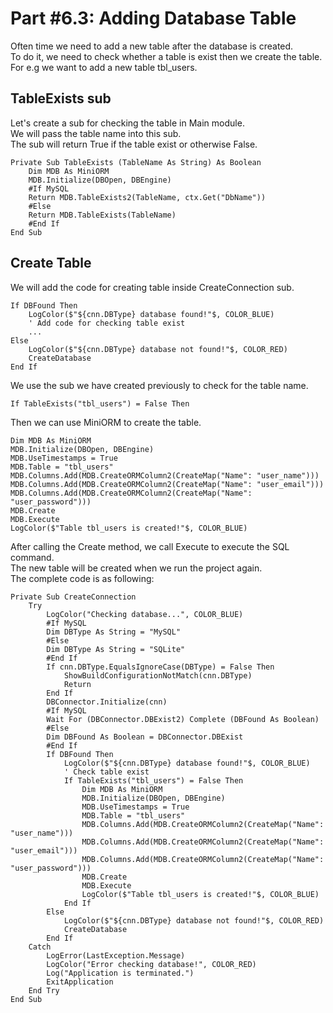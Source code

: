 # Part #6.3: Adding Database Table

Often time we need to add a new table after the database is created. \
To do it, we need to check whether a table is exist then we create the table. \
For e.g we want to add a new table tbl_users.
## TableExists sub
Let's create a sub for checking the table in Main module. \
We will pass the table name into this sub. \
The sub will return True if the table exist or otherwise False.
```B4X
Private Sub TableExists (TableName As String) As Boolean
    Dim MDB As MiniORM
    MDB.Initialize(DBOpen, DBEngine)
    #If MySQL
    Return MDB.TableExists2(TableName, ctx.Get("DbName"))
    #Else
    Return MDB.TableExists(TableName)
    #End If
End Sub
```
## Create Table
We will add the code for creating table inside CreateConnection sub.
```B4X
If DBFound Then
    LogColor($"${cnn.DBType} database found!"$, COLOR_BLUE)
    ' Add code for checking table exist
    ...
Else
    LogColor($"${cnn.DBType} database not found!"$, COLOR_RED)
    CreateDatabase
End If
```
We use the sub we have created previously to check for the table name.
```B4X
If TableExists("tbl_users") = False Then
```
Then we can use MiniORM to create the table.
```B4X
Dim MDB As MiniORM
MDB.Initialize(DBOpen, DBEngine)
MDB.UseTimestamps = True
MDB.Table = "tbl_users"
MDB.Columns.Add(MDB.CreateORMColumn2(CreateMap("Name": "user_name")))
MDB.Columns.Add(MDB.CreateORMColumn2(CreateMap("Name": "user_email")))
MDB.Columns.Add(MDB.CreateORMColumn2(CreateMap("Name": "user_password")))
MDB.Create
MDB.Execute
LogColor($"Table tbl_users is created!"$, COLOR_BLUE)
```
After calling the Create method, we call Execute to execute the SQL command. \
The new table will be created when we run the project again. \
The complete code is as following:
```B4X
Private Sub CreateConnection
    Try
        LogColor("Checking database...", COLOR_BLUE)
        #If MySQL
        Dim DBType As String = "MySQL"
        #Else
        Dim DBType As String = "SQLite"
        #End If
        If cnn.DBType.EqualsIgnoreCase(DBType) = False Then
            ShowBuildConfigurationNotMatch(cnn.DBType)
            Return
        End If
        DBConnector.Initialize(cnn)
        #If MySQL
        Wait For (DBConnector.DBExist2) Complete (DBFound As Boolean)
        #Else
        Dim DBFound As Boolean = DBConnector.DBExist
        #End If
        If DBFound Then
            LogColor($"${cnn.DBType} database found!"$, COLOR_BLUE)
            ' Check table exist
            If TableExists("tbl_users") = False Then
                Dim MDB As MiniORM
                MDB.Initialize(DBOpen, DBEngine)
                MDB.UseTimestamps = True
                MDB.Table = "tbl_users"
                MDB.Columns.Add(MDB.CreateORMColumn2(CreateMap("Name": "user_name")))
                MDB.Columns.Add(MDB.CreateORMColumn2(CreateMap("Name": "user_email")))
                MDB.Columns.Add(MDB.CreateORMColumn2(CreateMap("Name": "user_password")))
                MDB.Create
                MDB.Execute
                LogColor($"Table tbl_users is created!"$, COLOR_BLUE)
            End If
        Else
            LogColor($"${cnn.DBType} database not found!"$, COLOR_RED)
            CreateDatabase
        End If
    Catch
        LogError(LastException.Message)
        LogColor("Error checking database!", COLOR_RED)
        Log("Application is terminated.")
        ExitApplication
    End Try
End Sub
```
